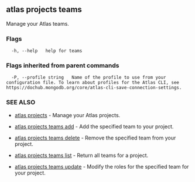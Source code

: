 ## atlas projects teams

Manage your Atlas teams.






### Flags

```
  -h, --help   help for teams

```


### Flags inherited from parent commands

```
  -P, --profile string   Name of the profile to use from your configuration file. To learn about profiles for the Atlas CLI, see https://dochub.mongodb.org/core/atlas-cli-save-connection-settings.

```

### SEE ALSO


* [atlas projects](atlas_projects.md)	- Manage your Atlas projects.

* [atlas projects teams add](atlas_projects_teams_add.md)	- Add the specified team to your project.

* [atlas projects teams delete](atlas_projects_teams_delete.md)	- Remove the specified team from your project.

* [atlas projects teams list](atlas_projects_teams_list.md)	- Return all teams for a project.

* [atlas projects teams update](atlas_projects_teams_update.md)	- Modify the roles for the specified team for your project.



